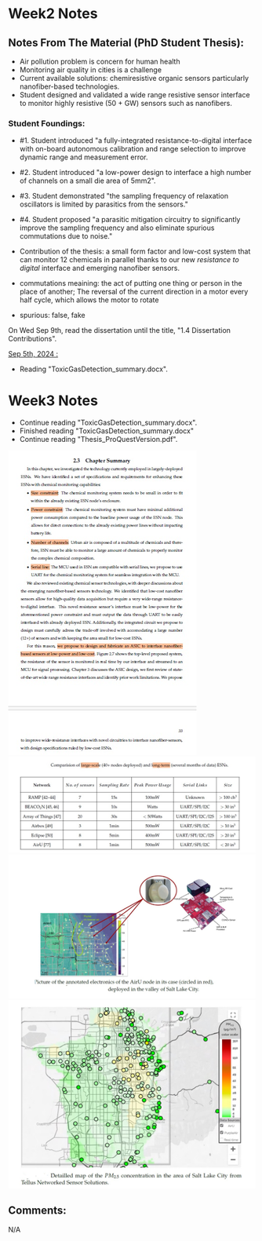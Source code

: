 # Week2 Notes

## Notes From The Material (PhD Student Thesis):

- Air pollution problem is concern for human health
- Monitoring air quality in cities is a challenge
- Current available solutions: chemiresistive organic sensors particularly nanofiber-based technologies.
- Student designed and validated a wide range resistive sensor interface to monitor highly resistive (50 + GW) sensors such as nanofibers.

### Student Foundings:

- #1. Student introduced "a fully-integrated resistance-to-digital interface with on-board autonomous calibration 
and range selection to improve dynamic range and measurement error.
- #2. Student introduced "a low-power design to interface a high number of channels on a small die area of 5mm2".
- #3. Student demonstrated "the sampling frequency of relaxation oscillators is limited by parasitics from the sensors."
- #4. Student proposed "a parasitic mitigation circuitry to significantly improve the sampling frequency and also eliminate 
spurious commutations due to noise."

- Contribution of the thesis: a small form factor and low-cost system that can monitor 12 chemicals in parallel 
thanks to our new *resistance* *to* *digital* interface and emerging nanofiber sensors.

- commutations meaining: the act of putting one thing or person in the place of another; The reversal of the current direction 
in a motor every half cycle, which allows the motor to rotate
- spurious: false, fake

On Wed Sep 9th, read the dissertation until the title, "1.4 Dissertation Contributions".

<ins>Sep 5th, 2024 :</ins> <br>

- Reading "ToxicGasDetection_summary.docx".

# Week3 Notes

- Continue reading "ToxicGasDetection_summary.docx".
- Finished reading "ToxicGasDetection_summary.docx"
- Continue reading "Thesis_ProQuestVersion.pdf".

![alt text](https://github.com/lnis-uofu/ChemAirU/blob/main/week3/.img/1.jpg)<br>
![alt text](https://github.com/lnis-uofu/ChemAirU/blob/main/week3/.img/2.jpg)<br>
![alt text](https://github.com/lnis-uofu/ChemAirU/blob/main/week3/.img/3.jpg)<br>
![alt text](https://github.com/lnis-uofu/ChemAirU/blob/main/week3/.img/4.jpg)<br>

## Comments:

N/A


